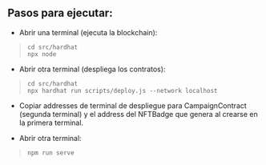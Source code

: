 ## Pasos para ejecutar:

 - Abrir una terminal (ejecuta la blockchain):

>     cd src/hardhat 
>     npx node

 - Abrir otra terminal (despliega los contratos):

>     cd src/hardhat 
>     npx hardhat run scripts/deploy.js --network localhost

 - Copiar addresses de terminal de despliegue para CampaignContract
   (segunda terminal) y el address del NFTBadge que genera al crearse en
   la primera terminal.

 - Abrir otra terminal:

>     npm run serve
